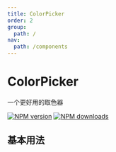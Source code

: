 ```yaml
---
title: ColorPicker
order: 2
group:
  path: /
nav:
  path: /components
---
```


# ColorPicker

一个更好用的取色器

[![NPM version][version-image]][version-url] [![NPM downloads][download-image]][download-url]

<!-- npm url -->

[version-image]: http://img.shields.io/npm/v/@arvinxu/color-picker.svg?color=deepgreen&label=latest
[version-url]: http://npmjs.org/package/@arvinxu/color-picker
[download-image]: https://img.shields.io/npm/dm/@arvinxu/color-picker.svg
[download-url]: https://npmjs.org/package/@arvinxu/color-picker

## 基本用法

<code src="../demos/Basic" />
